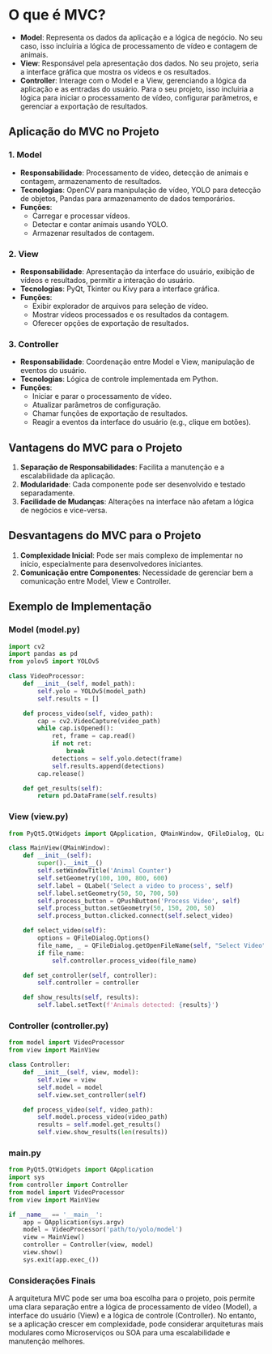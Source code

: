 # O que é MVC?

- **Model**: Representa os dados da aplicação e a lógica de negócio. No seu caso, isso incluiria a lógica de processamento de vídeo e contagem de animais.
- **View**: Responsável pela apresentação dos dados. No seu projeto, seria a interface gráfica que mostra os vídeos e os resultados.
- **Controller**: Interage com o Model e a View, gerenciando a lógica da aplicação e as entradas do usuário. Para o seu projeto, isso incluiria a lógica para iniciar o processamento de vídeo, configurar parâmetros, e gerenciar a exportação de resultados.

## Aplicação do MVC no Projeto

### 1. Model

- **Responsabilidade**: Processamento de vídeo, detecção de animais e contagem, armazenamento de resultados.
- **Tecnologias**: OpenCV para manipulação de vídeo, YOLO para detecção de objetos, Pandas para armazenamento de dados temporários.
- **Funções**:
  - Carregar e processar vídeos.
  - Detectar e contar animais usando YOLO.
  - Armazenar resultados de contagem.

### 2. View

- **Responsabilidade**: Apresentação da interface do usuário, exibição de vídeos e resultados, permitir a interação do usuário.
- **Tecnologias**: PyQt, Tkinter ou Kivy para a interface gráfica.
- **Funções**:
  - Exibir explorador de arquivos para seleção de vídeo.
  - Mostrar vídeos processados e os resultados da contagem.
  - Oferecer opções de exportação de resultados.

### 3. Controller

- **Responsabilidade**: Coordenação entre Model e View, manipulação de eventos do usuário.
- **Tecnologias**: Lógica de controle implementada em Python.
- **Funções**:
  - Iniciar e parar o processamento de vídeo.
  - Atualizar parâmetros de configuração.
  - Chamar funções de exportação de resultados.
  - Reagir a eventos da interface do usuário (e.g., clique em botões).

## Vantagens do MVC para o Projeto

1. **Separação de Responsabilidades**: Facilita a manutenção e a escalabilidade da aplicação.
2. **Modularidade**: Cada componente pode ser desenvolvido e testado separadamente.
3. **Facilidade de Mudanças**: Alterações na interface não afetam a lógica de negócios e vice-versa.

## Desvantagens do MVC para o Projeto

1. **Complexidade Inicial**: Pode ser mais complexo de implementar no início, especialmente para desenvolvedores iniciantes.
2. **Comunicação entre Componentes**: Necessidade de gerenciar bem a comunicação entre Model, View e Controller.

## Exemplo de Implementação

### Model (model.py)

```python
import cv2
import pandas as pd
from yolov5 import YOLOv5

class VideoProcessor:
    def __init__(self, model_path):
        self.yolo = YOLOv5(model_path)
        self.results = []

    def process_video(self, video_path):
        cap = cv2.VideoCapture(video_path)
        while cap.isOpened():
            ret, frame = cap.read()
            if not ret:
                break
            detections = self.yolo.detect(frame)
            self.results.append(detections)
        cap.release()

    def get_results(self):
        return pd.DataFrame(self.results)
```

### View (view.py)

```python
from PyQt5.QtWidgets import QApplication, QMainWindow, QFileDialog, QLabel, QPushButton

class MainView(QMainWindow):
    def __init__(self):
        super().__init__()
        self.setWindowTitle('Animal Counter')
        self.setGeometry(100, 100, 800, 600)
        self.label = QLabel('Select a video to process', self)
        self.label.setGeometry(50, 50, 700, 50)
        self.process_button = QPushButton('Process Video', self)
        self.process_button.setGeometry(50, 150, 200, 50)
        self.process_button.clicked.connect(self.select_video)

    def select_video(self):
        options = QFileDialog.Options()
        file_name, _ = QFileDialog.getOpenFileName(self, "Select Video", "", "All Files (*);;Video Files (*.mp4)", options=options)
        if file_name:
            self.controller.process_video(file_name)

    def set_controller(self, controller):
        self.controller = controller

    def show_results(self, results):
        self.label.setText(f'Animals detected: {results}')

```

### Controller (controller.py)

```python
from model import VideoProcessor
from view import MainView

class Controller:
    def __init__(self, view, model):
        self.view = view
        self.model = model
        self.view.set_controller(self)

    def process_video(self, video_path):
        self.model.process_video(video_path)
        results = self.model.get_results()
        self.view.show_results(len(results))
```

### main.py

```python
from PyQt5.QtWidgets import QApplication
import sys
from controller import Controller
from model import VideoProcessor
from view import MainView

if __name__ == '__main__':
    app = QApplication(sys.argv)
    model = VideoProcessor('path/to/yolo/model')
    view = MainView()
    controller = Controller(view, model)
    view.show()
    sys.exit(app.exec_())
```

### Considerações Finais

A arquitetura MVC pode ser uma boa escolha para o projeto, pois permite uma clara separação entre a lógica de processamento de vídeo (Model), a interface do usuário (View) e a lógica de controle (Controller). No entanto, se a aplicação crescer em complexidade, pode considerar arquiteturas mais modulares como Microserviços ou SOA para uma escalabilidade e manutenção melhores.
